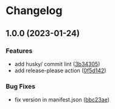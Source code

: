 # Changelog

## 1.0.0 (2023-01-24)


### Features

* add husky/ commit lint ([3b34305](https://github.com/nhannht/chrome-extension-esbuild-template/commit/3b34305e8d1d2dd96db39ca1886507813c4e3a02))
* add release-please action ([0f5d142](https://github.com/nhannht/chrome-extension-esbuild-template/commit/0f5d142f89613f8c6d1c3810635e0c84cd1d257a))


### Bug Fixes

* fix version in manifest.json ([bbc23ae](https://github.com/nhannht/chrome-extension-esbuild-template/commit/bbc23aefe7edc5d455511801af8405a41459b60e))
